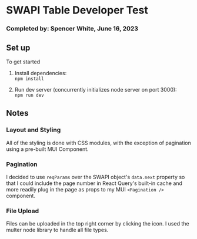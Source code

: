 # SWAPI Table Developer Test

### Completed by: Spencer White, June 16, 2023

## Set up

To get started

1. Install dependencies: <br>
   `npm install`

2. Run dev server (concurrently initializes node server on port 3000): <br>
   `npm run dev`

## Notes

### Layout and Styling

All of the styling is done with CSS modules, with the exception of pagination using a pre-built MUI Component.

### Pagination

I decided to use `reqParams` over the SWAPI object's `data.next` property so that I could include the page number in React Query's built-in cache and more readily plug in the page as props to my MUI `<Pagination />` component.

### File Upload

Files can be uploaded in the top right corner by clicking the icon. I used the multer node library to handle all file types.
